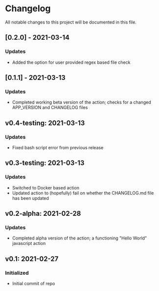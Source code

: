 # Changelog

All notable changes to this project will be documented in this file.

## [0.2.0] - 2021-03-14
### Updates
 - Added the option for user provided regex based file check

## [0.1.1] - 2021-03-13
### Updates
 - Completed working beta version of the action; checks for a changed APP_VERSION and CHANGELOG files

## v0.4-testing: 2021-03-13
### Updates
 - Fixed bash script error from previous release

## v0.3-testing: 2021-03-13
### Updates
 - Switched to Docker based action
 - Updated action to (hopefully) fail on whether the CHANGELOG.md file has been updated

## v0.2-alpha: 2021-02-28
### Updates
 - Completed alpha version of the action; a functioning "Hello World" javascript action

##  v0.1: 2021-02-27
### Initialized
 - Initial commit of repo